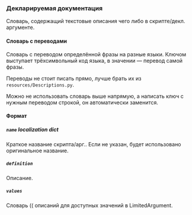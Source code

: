 ### Декларируемая документация

Словарь, содержащий текстовые описания чего либо в скрипте/декл. аргументе.

#### Словарь с переводами

Словарь с переводом определённой фразы на разные языки. Ключом выступает трёхсимвольный код языка, в значении — перевод самой фразы. 

Переводы не стоит писать прямо, лучше брать их из `resources/Descriptions.py`.

Можно не использовать словарь выше напрямую, а написать ключ с нужным переводом строкой, он автоматически заменится.

#### Формат

##### `name` _localization dict_

Краткое название скрипта/арг.. Если не указан, будет использовано оригинальное название.

##### `definition`

Описание.

##### `values`

Словарь (( описаний для доступных значений в LimitedArgument.

<!--
##### `returns`

Значение: _localization dict_
Только для: Act

Описывает формат возвращаемого словаря. Может содержать в себе другие словари, в каждом из которых должен быть ключ `type` с типом следующего значения. Если это крайний словарь, то должен быть ключ `end` со значением True.

##### `exceptions`

Только для: Executable

Список возможных исключений во время выполнения. Каждый элемент должен представлять словарь формата:

`type` — название класса исключения

`message` — выводимая ошибка

`explanation` — локализованные описания, объясняющие ошибку и что можно с ней сделать.
-->
